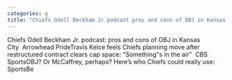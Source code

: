 ```yaml
---
categories: g
title: "Chiefs Odell Beckham Jr podcast pros and cons of OBJ in Kansas City  Arrowhead Pride"
---
```

Chiefs Odell Beckham Jr. podcast: pros and cons of OBJ in Kansas City&nbsp;&nbsp;Arrowhead PrideTravis Kelce feels Chiefs planning move after restructured contract clears cap space: "Something"s in the air"&nbsp;&nbsp;CBS SportsOBJ? Or McCaffrey, perhaps? Here’s who Chiefs could really use: SportsBe